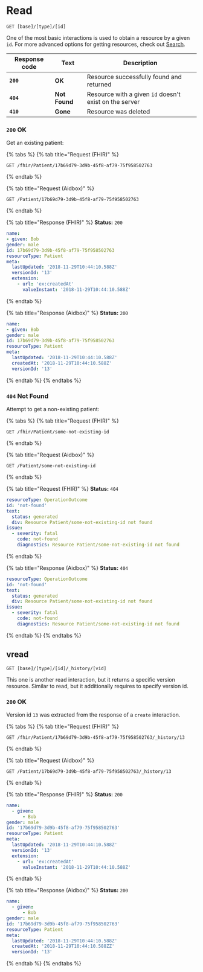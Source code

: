 # Read

```
GET [base]/[type]/[id]
```

One of the most basic interactions is used to obtain a resource by a given `id`. For more advanced options for getting resources, check out [Search](../search-1/).

| Response code | Text          | Description                                            |
| ------------- | ------------- | ------------------------------------------------------ |
| **`200`**     | **OK**        | Resource successfully found and returned               |
| **`404`**     | **Not Found** | Resource with a given `id` doesn't exist on the server |
| **`410`**     | **Gone**      | Resource was deleted                                   |

### `200` OK

Get an existing patient:

{% tabs %}
{% tab title="Request (FHIR)" %}
```
GET /fhir/Patient/17b69d79-3d9b-45f8-af79-75f958502763
```
{% endtab %}

{% tab title="Request (Aidbox)" %}
```
GET /Patient/17b69d79-3d9b-45f8-af79-75f958502763
```
{% endtab %}

{% tab title="Response (FHIR)" %}
**Status:** `200`

```yaml
name:
- given: Bob
gender: male
id: 17b69d79-3d9b-45f8-af79-75f958502763
resourceType: Patient
meta:
  lastUpdated: '2018-11-29T10:44:10.588Z'
  versionId: '13'
  extension:
    - url: 'ex:createdAt'
      valueInstant: '2018-11-29T10:44:10.588Z'
```
{% endtab %}

{% tab title="Response (Aidbox)" %}
**Status:** `200`

```yaml
name:
- given: Bob
gender: male
id: 17b69d79-3d9b-45f8-af79-75f958502763
resourceType: Patient
meta:
  lastUpdated: '2018-11-29T10:44:10.588Z'
  createdAt: '2018-11-29T10:44:10.588Z'
  versionId: '13'
```
{% endtab %}
{% endtabs %}

### `404` Not Found

Attempt to get a non-existing patient:

{% tabs %}
{% tab title="Request (FHIR)" %}
```
GET /fhir/Patient/some-not-existing-id
```
{% endtab %}

{% tab title="Request (Aidbox)" %}
```
GET /Patient/some-not-existing-id
```
{% endtab %}

{% tab title="Request (FHIR)" %}
**Status:** `404`

```yaml
resourceType: OperationOutcome
id: 'not-found'
text:
  status: generated
  div: Resource Patient/some-not-existing-id not found
issue:
  - severity: fatal
    code: not-found
    diagnostics: Resource Patient/some-not-existing-id not found
```
{% endtab %}

{% tab title="Response (Aidbox)" %}
**Status:** `404`

```yaml
resourceType: OperationOutcome
id: 'not-found'
text:
  status: generated
  div: Resource Patient/some-not-existing-id not found
issue:
  - severity: fatal
    code: not-found
    diagnostics: Resource Patient/some-not-existing-id not found
```
{% endtab %}
{% endtabs %}

## vread

```
GET [base]/[type]/[id]/_history/[vid]
```

This one is another read interaction, but it returns a specific version resource. Similar to read, but it additionally requires to specify version id.

### `200` OK

Version id `13` was extracted from the response of a `create` interaction.

{% tabs %}
{% tab title="Request (FHIR)" %}
```
GET /fhir/Patient/17b69d79-3d9b-45f8-af79-75f958502763/_history/13
```
{% endtab %}

{% tab title="Request (Aidbox)" %}
```
GET /Patient/17b69d79-3d9b-45f8-af79-75f958502763/_history/13
```
{% endtab %}

{% tab title="Response (FHIR)" %}
**Status:** `200`

```yaml
name:
  - given:
      - Bob
gender: male
id: '17b69d79-3d9b-45f8-af79-75f958502763'
resourceType: Patient
meta:
  lastUpdated: '2018-11-29T10:44:10.588Z'
  versionId: '13'
  extension:
    - url: 'ex:createdAt'
      valueInstant: '2018-11-29T10:44:10.588Z'
```
{% endtab %}

{% tab title="Response (Aidbox)" %}
**Status:** `200`

```yaml
name:
  - given:
      - Bob
gender: male
id: '17b69d79-3d9b-45f8-af79-75f958502763'
resourceType: Patient
meta:
  lastUpdated: '2018-11-29T10:44:10.588Z'
  createdAt: '2018-11-29T10:44:10.588ZZ'
  versionId: '13'
```
{% endtab %}
{% endtabs %}

##
